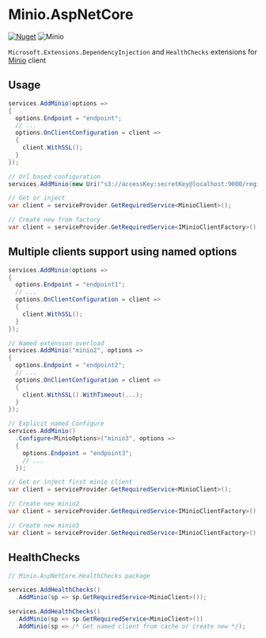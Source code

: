 # Minio.AspNetCore

[![Nuget](https://img.shields.io/nuget/v/Minio.AspNetCore.svg)](https://www.nuget.org/packages/Minio.AspNetCore) ![Minio](https://github.com/appany/Minio.AspNetCore/workflows/Minio/badge.svg?branch=master)

`Microsoft.Extensions.DependencyInjection` and `HealthChecks` extensions for [Minio](https://github.com/minio/minio-dotnet) client

## Usage

```cs
services.AddMinio(options =>
{
  options.Endpoint = "endpoint";
  // ...
  options.OnClientConfiguration = client =>
  {
    client.WithSSL();
  }
});

// Url based configuration
services.AddMinio(new Uri("s3://accessKey:secretKey@localhost:9000/region"));

// Get or inject
var client = serviceProvider.GetRequiredService<MinioClient>();

// Create new from factory
var client = serviceProvider.GetRequiredService<IMinioClientFactory>().CreateClient();
```

## Multiple clients support using named options

```cs
services.AddMinio(options =>
{
  options.Endpoint = "endpoint1";
  // ...
  options.OnClientConfiguration = client =>
  {
    client.WithSSL();
  }
});

// Named extension overload
services.AddMinio("minio2", options =>
{
  options.Endpoint = "endpoint2";
  // ...
  options.OnClientConfiguration = client =>
  {
    client.WithSSL().WithTimeout(...);
  }
});

// Explicit named Configure
services.AddMinio()
  .Configure<MinioOptions>("minio3", options =>
  {
    options.Endpoint = "endpoint3";
    // ...
  });

// Get or inject first minio client
var client = serviceProvider.GetRequiredService<MinioClient>();

// Create new minio2
var client = serviceProvider.GetRequiredService<IMinioClientFactory>().CreateClient("minio2");

// Create new minio3
var client = serviceProvider.GetRequiredService<IMinioClientFactory>().CreateClient("minio3");
```

## HealthChecks

```cs
// Minio.AspNetCore.HealthChecks package

services.AddHealthChecks()
  .AddMinio(sp => sp.GetRequiredService<MinioClient>());

services.AddHealthChecks()
  .AddMinio(sp => sp.GetRequiredService<MinioClient>())
  .AddMinio(sp => /* Get named client from cache or create new */);
```

